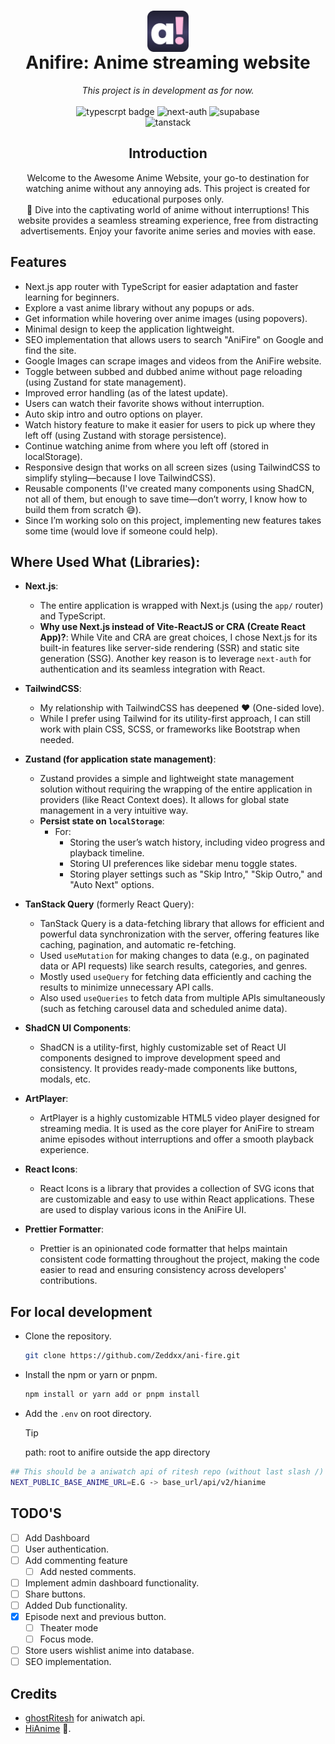 <h1 align="center">
  <img align="center" src="/public/anifire-icon.png" alt="anifire logo" width="66" /> </br>
  Anifire: Anime streaming website
</h1>

<p align="center">
  <i>
 This project is in development as for now.
</i>
  <br />
  <br />
  <img src="https://img.shields.io/badge/NextJs-Typescript-blue" alt="typescrpt badge" />
  <img src="https://img.shields.io/badge/NextAuth%20Credentials-8A2BE2" alt="next-auth" />
  <img src="https://img.shields.io/badge/Supabase-386641" alt="supabase" />
  <br/>
  <img src="https://img.shields.io/badge/react%20tanstack%20query-E63946" alt="tanstack" />
</p>

<h2 align="center">
  Introduction
</h2>
<p align="center">
  Welcome to the Awesome Anime Website, your go-to destination for watching anime without any annoying ads. This project is created for educational purposes only.</br >
  🎉 Dive into the captivating world of anime without interruptions! This website provides a seamless streaming experience, free from distracting advertisements. Enjoy your favorite anime series and movies with ease.
</p>

## Features
- Next.js app router with TypeScript for easier adaptation and faster learning for beginners.
- Explore a vast anime library without any popups or ads.
- Get information while hovering over anime images (using popovers).
- Minimal design to keep the application lightweight.
- SEO implementation that allows users to search "AniFire" on Google and find the site.
- Google Images can scrape images and videos from the AniFire website.
- Toggle between subbed and dubbed anime without page reloading (using Zustand for state management).
- Improved error handling (as of the latest update).
- Users can watch their favorite shows without interruption.
- Auto skip intro and outro options on player.
- Watch history feature to make it easier for users to pick up where they left off (using Zustand with storage persistence).
- Continue watching anime from where you left off (stored in localStorage).
- Responsive design that works on all screen sizes (using TailwindCSS to simplify styling—because I love TailwindCSS).
- Reusable components (I've created many components using ShadCN, not all of them, but enough to save time—don’t worry, I know how to build them from scratch 😅).
- Since I’m working solo on this project, implementing new features takes some time (would love if someone could help).

## Where Used What (Libraries):

- **Next.js**:
   - The entire application is wrapped with Next.js (using the `app/` router) and TypeScript.
   - **Why use Next.js instead of Vite-ReactJS or CRA (Create React App)?**: While Vite and CRA are great choices, I chose Next.js for its built-in features like server-side rendering (SSR) and static site generation (SSG). Another key reason is to leverage `next-auth` for authentication and its seamless integration with React.

- **TailwindCSS**:
   - My relationship with TailwindCSS has deepened ❤️ (One-sided love).
   - While I prefer using Tailwind for its utility-first approach, I can still work with plain CSS, SCSS, or frameworks like Bootstrap when needed.

- **Zustand (for application state management)**:
   - Zustand provides a simple and lightweight state management solution without requiring the wrapping of the entire application in providers (like React Context does). It allows for global state management in a very intuitive way.
   - **Persist state on `localStorage`**:
     - For:
       - Storing the user’s watch history, including video progress and playback timeline.
       - Storing UI preferences like sidebar menu toggle states.
       - Storing player settings such as "Skip Intro," "Skip Outro," and "Auto Next" options.

- **TanStack Query** (formerly React Query):
   - TanStack Query is a data-fetching library that allows for efficient and powerful data synchronization with the server, offering features like caching, pagination, and automatic re-fetching.
   - Used `useMutation` for making changes to data (e.g., on paginated data or API requests) like search results, categories, and genres.
   - Mostly used `useQuery` for fetching data efficiently and caching the results to minimize unnecessary API calls.
   - Also used `useQueries` to fetch data from multiple APIs simultaneously (such as fetching carousel data and scheduled anime data).

- **ShadCN UI Components**:
   - ShadCN is a utility-first, highly customizable set of React UI components designed to improve development speed and consistency. It provides ready-made components like buttons, modals, etc.

- **ArtPlayer**:
   - ArtPlayer is a highly customizable HTML5 video player designed for streaming media. It is used as the core player for AniFire to stream anime episodes without interruptions and offer a smooth playback experience.

- **React Icons**:
   - React Icons is a library that provides a collection of SVG icons that are customizable and easy to use within React applications. These are used to display various icons in the AniFire UI.

- **Prettier Formatter**:
   - Prettier is an opinionated code formatter that helps maintain consistent code formatting throughout the project, making the code easier to read and ensuring consistency across developers' contributions.

## For local development

- Clone the repository.

  ```bash
  git clone https://github.com/Zeddxx/ani-fire.git
  ```

- Install the npm or yarn or pnpm.

  ```bash
  npm install or yarn add or pnpm install
  ```

- Add the `.env` on root directory.
  > [!TIP]
  > path: root to anifire outside the app directory

```bash
## This should be a aniwatch api of ritesh repo (without last slash /)
NEXT_PUBLIC_BASE_ANIME_URL=E.G -> base_url/api/v2/hianime
```

## TODO'S

- [ ] Add Dashboard
- [ ] User authentication.
- [ ] Add commenting feature
  - [ ] Add nested comments.
- [ ] Implement admin dashboard functionality.
- [ ] Share buttons.
- [ ] Added Dub functionality.
- [x] Episode next and previous button.
  - [ ] Theater mode
  - [ ] Focus mode.
- [ ] Store users wishlist anime into database.
- [ ] SEO implementation.

## Credits

- [ghostRitesh](https://github.com/ghoshRitesh12) for aniwatch api.
- [HiAnime](https://hianime.to) 👋.
